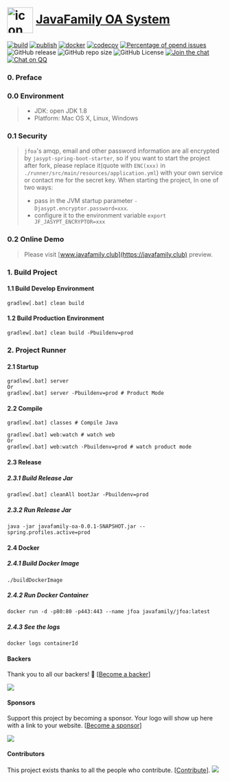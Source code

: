 # <a href="https://javafamilyclub.github.io/jfoa/"><img width="60px" align="center" src="https://s1.ax1x.com/2020/08/28/donrLD.png" alt="icon"/></a> [JavaFamily OA System](https://javafamilyclub.github.io/jfoa) 

[![build](https://github.com/JavaFamilyClub/jfoa/actions/workflows/build.yml/badge.svg)](https://github.com/JavaFamilyClub/jfoa/actions/workflows/build.yml "Build Status")
[![publish](https://github.com/JavaFamilyClub/jfoa/actions/workflows/publish.yml/badge.svg)](https://github.com/JavaFamilyClub/jfoa/actions/workflows/publish.yml "Publish Status")
[![docker](https://github.com/JavaFamilyClub/jfoa/actions/workflows/docker.yml/badge.svg)](https://github.com/JavaFamilyClub/jfoa/actions/workflows/docker.yml "Docker Build Status")
[![codecov](https://codecov.io/gh/JavaFamilyClub/jfoa/branch/master/graph/badge.svg)](https://codecov.io/gh/JavaFamilyClub/jfoa)
[![Percentage of opend issues](http://isitmaintained.com/badge/open/javafamilyclub/jfoa.svg)](https://github.com/JavaFamilyClub/jfoa/issues "Percentage of issues still open")
![GitHub release](https://img.shields.io/github/release-pre/JavaFamilyClub/jfoa)
![GitHub repo size](https://img.shields.io/github/repo-size/JavaFamilyClub/jfoa)
![GitHub License](https://img.shields.io/github/license/JavaFamilyClub/jfoa)
[![Join the chat](https://badges.gitter.im/javafamilychat/jfoa.svg)](https://gitter.im/javafamilychat/jfoa?utm_source=badge&utm_medium=badge&utm_campaign=pr-badge&utm_content=badge)
[![Chat on QQ](https://img.shields.io/badge/chat-on%20QQ-ff69b4.svg)](https://jq.qq.com/?_wv=1027&k=d3NIuw7P)

### 0. Preface
### 0.0 Environment

> * JDK: open JDK 1.8
> * Platform: Mac OS X, Linux, Windows

### 0.1 Security

>  `jfoa`'s amqp, email and other password information are all encrypted by `jasypt-spring-boot-starter`, so if you want to start the project after fork, please replace it(quote with `ENC(xxx)` in `./runner/src/main/resources/application.yml`) with your own service or contact me for the secret key.
>  When starting the project, In one of two ways:
>  * pass in the JVM startup parameter `-Djasypt.encryptor.password=xxx`. 
>  * configure it to the environment variable `export JF_JASYPT_ENCRYPTOR=xxx`

### 0.2 Online Demo

> Please visit [www.javafamily.club](https://javafamily.club) preview.

### 1. Build Project
#### 1.1 Build Develop Environment
``` shell script
gradlew[.bat] clean build
```

#### 1.2 Build Production Environment
``` shell script
gradlew[.bat] clean build -Pbuildenv=prod
```

### 2. Project Runner
#### 2.1 Startup
``` shell script
gradlew[.bat] server
Or
gradlew[.bat] server -Pbuildenv=prod # Product Mode
```

#### 2.2 Compile
```shell script
gradlew[.bat] classes # Compile Java 
```

```shell script
gradlew[.bat] web:watch # watch web
Or
gradlew[.bat] web:watch -Pbuildenv=prod # watch product mode
```

#### 2.3 Release
##### 2.3.1 Build Release Jar

```shell script
gradlew[.bat] cleanAll bootJar -Pbuildenv=prod
```

##### 2.3.2 Run Release Jar

```shell script
java -jar javafamily-oa-0.0.1-SNAPSHOT.jar --spring.profiles.active=prod
```

#### 2.4 Docker
##### 2.4.1 Build Docker Image

```shell script
./buildDockerImage
```

##### 2.4.2 Run Docker Container

```shell script
docker run -d -p80:80 -p443:443 --name jfoa javafamily/jfoa:latest
```

##### 2.4.3 See the logs

```shell script
docker logs containerId
```

#### Backers

Thank you to all our backers! 🙏 [[Become a backer](https://opencollective.com/jfoa#backer)]

<a href="https://opencollective.com/jfoa#backer" target="_blank"><img src="https://opencollective.com/jfoa/backer.svg?width=890"></a>

#### Sponsors

Support this project by becoming a sponsor. Your logo will show up here with a link to your website. [[Become a sponsor](https://opencollective.com/jfoa#sponsor)]

<a href="https://opencollective.com/jfoa/sponsor/0/website" target="_blank"><img src="https://opencollective.com/jfoa/sponsor/0/avatar.svg"></a>

#### Contributors

This project exists thanks to all the people who contribute. [[Contribute](CONTRIBUTING.md)].
<a href="https://github.com/JavaFamilyClub/jfoa/graphs/contributors"><img src="https://opencollective.com/jfoa/contributors.svg?width=890" /></a>
